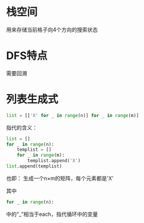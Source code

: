 # 栈空间
用来存储当前格子向4个方向的搜索状态
# DFS特点
需要回溯
# 列表生成式
```python {.line-numbers}
list = [['X' for _ in range(n)] for _ in range(m)]
```
指代的含义：
```python {.line-numbers}
list = []
for _ in range(n):
    templist = []
    for _ in range(m):
        templist.append('X')
list.append(templist)
```
也即：
生成一个n×m的矩阵，每个元素都是'X'

其中
```python {.line-numbers}
for _ in range(n):
```
中的“_”相当于each，指代循环中的变量